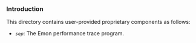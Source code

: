 
### Introduction

This directory contains user-provided proprietary components as follows:  
- *`sep`*: The Emon performance trace program.    


